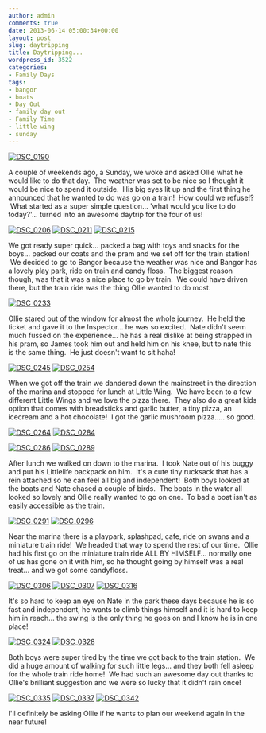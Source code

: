 ```yaml
---
author: admin
comments: true
date: 2013-06-14 05:00:34+00:00
layout: post
slug: daytripping
title: Daytripping...
wordpress_id: 3522
categories:
- Family Days
tags:
- bangor
- boats
- Day Out
- family day out
- Family Time
- little wing
- sunday
---
```


[![DSC_0190](http://www.outmumbered.com/wp-content/uploads/2013/06/DSC_0190-1024x680.jpg)](http://www.outmumbered.com/wp-content/uploads/2013/06/DSC_0190.jpg)

A couple of weekends ago, a Sunday, we woke and asked Ollie what he would like to do that day.  The weather was set to be nice so I thought it would be nice to spend it outside.  His big eyes lit up and the first thing he announced that he wanted to do was go on a train!  How could we refuse!?  What started as a super simple question... 'what would you like to do today?'... turned into an awesome daytrip for the four of us!

[![DSC_0206](http://www.outmumbered.com/wp-content/uploads/2013/06/DSC_0206-1024x680.jpg)](http://www.outmumbered.com/wp-content/uploads/2013/06/DSC_0206.jpg) [![DSC_0211](http://www.outmumbered.com/wp-content/uploads/2013/06/DSC_0211-1024x680.jpg)](http://www.outmumbered.com/wp-content/uploads/2013/06/DSC_0211.jpg) [![DSC_0215](http://www.outmumbered.com/wp-content/uploads/2013/06/DSC_0215-1024x680.jpg)](http://www.outmumbered.com/wp-content/uploads/2013/06/DSC_0215.jpg)

We got ready super quick... packed a bag with toys and snacks for the boys... packed our coats and the pram and we set off for the train station!  We decided to go to Bangor because the weather was nice and Bangor has a lovely play park, ride on train and candy floss.  The biggest reason though, was that it was a nice place to go by train.  We could have driven there, but the train ride was the thing Ollie wanted to do most.

[![DSC_0233](http://www.outmumbered.com/wp-content/uploads/2013/06/DSC_0233-680x1024.jpg)](http://www.outmumbered.com/wp-content/uploads/2013/06/DSC_0233.jpg)

Ollie stared out of the window for almost the whole journey.  He held the ticket and gave it to the Inspector... he was so excited.  Nate didn't seem much fussed on the experience... he has a real dislike at being strapped in his pram, so James took him out and held him on his knee, but to nate this is the same thing.  He just doesn't want to sit haha!

[![DSC_0245](http://www.outmumbered.com/wp-content/uploads/2013/06/DSC_0245-680x1024.jpg)](http://www.outmumbered.com/wp-content/uploads/2013/06/DSC_0245.jpg) [![DSC_0254](http://www.outmumbered.com/wp-content/uploads/2013/06/DSC_0254-1024x680.jpg)](http://www.outmumbered.com/wp-content/uploads/2013/06/DSC_0254.jpg)

When we got off the train we dandered down the mainstreet in the direction of the marina and stopped for lunch at Little Wing.  We have been to a few different Little Wings and we love the pizza there.  They also do a great kids option that comes with breadsticks and garlic butter, a tiny pizza, an icecream and a hot chocolate!  I got the garlic mushroom pizza..... so good.

[![DSC_0264](http://www.outmumbered.com/wp-content/uploads/2013/06/DSC_0264-680x1024.jpg)](http://www.outmumbered.com/wp-content/uploads/2013/06/DSC_0264.jpg) [![DSC_0284](http://www.outmumbered.com/wp-content/uploads/2013/06/DSC_0284-680x1024.jpg)](http://www.outmumbered.com/wp-content/uploads/2013/06/DSC_0284.jpg)



[![DSC_0286](http://www.outmumbered.com/wp-content/uploads/2013/06/DSC_0286-1024x680.jpg)](http://www.outmumbered.com/wp-content/uploads/2013/06/DSC_0286.jpg) [![DSC_0289](http://www.outmumbered.com/wp-content/uploads/2013/06/DSC_0289-1024x680.jpg)](http://www.outmumbered.com/wp-content/uploads/2013/06/DSC_0289.jpg)

After lunch we walked on down to the marina.  I took Nate out of his buggy and put his Littlelife backpack on him.  It's a cute tiny rucksack that has a rein attached so he can feel all big and independent!  Both boys looked at the boats and Nate chased a couple of birds.  The boats in the water all looked so lovely and Ollie really wanted to go on one.  To bad a boat isn't as easily accessible as the train.[
](http://www.outmumbered.com/wp-content/uploads/2013/06/DSC_0190.jpg)

[![DSC_0291](http://www.outmumbered.com/wp-content/uploads/2013/06/DSC_0291-1024x680.jpg)](http://www.outmumbered.com/wp-content/uploads/2013/06/DSC_0291.jpg) [![DSC_0296](http://www.outmumbered.com/wp-content/uploads/2013/06/DSC_0296-1024x680.jpg)](http://www.outmumbered.com/wp-content/uploads/2013/06/DSC_0296.jpg)

Near the marina there is a playpark, splashpad, cafe, ride on swans and a miniature train ride!  We headed that way to spend the rest of our time.  Ollie had his first go on the miniature train ride ALL BY HIMSELF... normally one of us has gone on it with him, so he thought going by himself was a real treat... and we got some candyfloss.

[![DSC_0306](http://www.outmumbered.com/wp-content/uploads/2013/06/DSC_0306-680x1024.jpg)](http://www.outmumbered.com/wp-content/uploads/2013/06/DSC_0306.jpg) [![DSC_0307](http://www.outmumbered.com/wp-content/uploads/2013/06/DSC_0307-1024x680.jpg)](http://www.outmumbered.com/wp-content/uploads/2013/06/DSC_0307.jpg) [![DSC_0316](http://www.outmumbered.com/wp-content/uploads/2013/06/DSC_0316-680x1024.jpg)](http://www.outmumbered.com/wp-content/uploads/2013/06/DSC_0316.jpg)

It's so hard to keep an eye on Nate in the park these days because he is so fast and independent, he wants to climb things himself and it is hard to keep him in reach... the swing is the only thing he goes on and I know he is in one place!

[![DSC_0324](http://www.outmumbered.com/wp-content/uploads/2013/06/DSC_0324-1024x680.jpg)](http://www.outmumbered.com/wp-content/uploads/2013/06/DSC_0324.jpg) [![DSC_0328](http://www.outmumbered.com/wp-content/uploads/2013/06/DSC_0328-1024x680.jpg)](http://www.outmumbered.com/wp-content/uploads/2013/06/DSC_0328.jpg)

Both boys were super tired by the time we got back to the train station.  We did a huge amount of walking for such little legs... and they both fell asleep for the whole train ride home!  We had such an awesome day out thanks to Ollie's brilliant suggestion and we were so lucky that it didn't rain once!

[![DSC_0335](http://www.outmumbered.com/wp-content/uploads/2013/06/DSC_0335-1024x680.jpg)](http://www.outmumbered.com/wp-content/uploads/2013/06/DSC_0335.jpg) [![DSC_0337](http://www.outmumbered.com/wp-content/uploads/2013/06/DSC_0337-1024x680.jpg)](http://www.outmumbered.com/wp-content/uploads/2013/06/DSC_0337.jpg) [![DSC_0342](http://www.outmumbered.com/wp-content/uploads/2013/06/DSC_0342-1024x680.jpg)](http://www.outmumbered.com/wp-content/uploads/2013/06/DSC_0342.jpg)

I'll definitely be asking Ollie if he wants to plan our weekend again in the near future!
